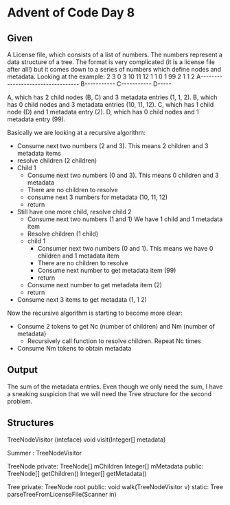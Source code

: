 # Advent of Code Day 8
## Given
A License file, which consists of a list of numbers.
The numbers represent a data structure of a tree. The format is very complicated (it is a license file after all!) but it comes down to
a series of numbers which define nodes and metadata.
Looking at the example:
2 3 0 3 10 11 12 1 1 0 1 99 2 1 1 2
A----------------------------------
    B----------- C-----------
                     D-----


 A, which has 2 child nodes (B, C) and 3 metadata entries (1, 1, 2).
 B, which has 0 child nodes and 3 metadata entries (10, 11, 12).
 C, which has 1 child node (D) and 1 metadata entry (2).
 D, which has 0 child nodes and 1 metadata entry (99).


Basically we are looking at a recursive algorithm:
- Consume next two numbers (2 and 3). This means 2 children and 3 metadata items
- resolve children (2 children)
- Child 1
  - Consume next two numbers (0 and 3). This means 0 children and 3 metadata
  - There are no children to resolve
  - consume next 3 numbers for metadata (10, 11, 12)
  - return
- Still have one more child, resolve child 2
  - Consume next two numbers (1 and 1) We have 1 child and 1 metadata item
  - Resolve children (1 child)
  - child 1
    - Consumer next two numbers (0 and 1). This means we have 0 children and 1 metadata item
    - There are no children to resolve
    - Consume next number to get metadata item (99)
    - return
  - Consume next number to get metadata item (2)
  - return
- Consume next 3 items to get metadata (1, 1 2)

Now the recursive algorithm is starting to become more clear:
- Consume 2 tokens to get Nc (number of children) and Nm (number of metadata)
  - Recursively call function to resolve children. Repeat Nc times
- Consume Nm tokens to obtain metadata

## Output
The sum of the metadata entries. Even though we only need the sum, I have a sneaking
suspicion that we will need the Tree structure for the second problem.

## Structures
TreeNodeVisitor (inteface)
void visit(Integer[] metadata)

Summer : TreeNodeVisitor

TreeNode
private:
TreeNode[] mChildren
Integer[] mMetadata
public:
TreeNode[] getChildren()
Integer[] getMetadata()

Tree
private:
TreeNode root
public:
void walk(TreeNodeVisitor v)
static:
Tree parseTreeFromLicenseFile(Scanner in)

